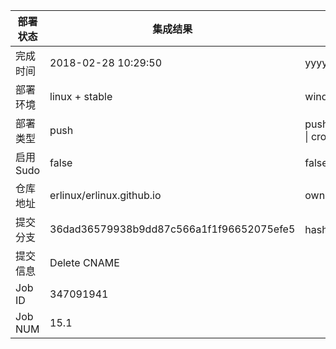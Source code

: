 部署状态 | 集成结果 | 参考值
---|---|---
完成时间 | 2018-02-28 10:29:50 | yyyy-mm-dd hh:mm:ss
部署环境 | linux + stable | window \| linux + stable
部署类型 | push | push \| pull_request \| api \| cron
启用Sudo | false | false \| true
仓库地址 | erlinux/erlinux.github.io | owner_name/repo_name
提交分支 | 36dad36579938b9dd87c566a1f1f96652075efe5 | hash 16位
提交信息 | Delete CNAME |
Job ID   | 347091941 |
Job NUM  | 15.1 |
